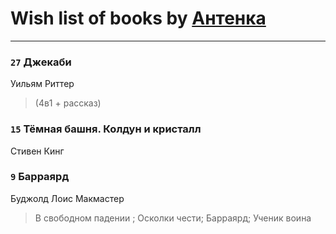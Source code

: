 # Wish list of books by [Антенка](https://plus.google.com/u/0/118158645037334943900/)
---

### `27` Джекаби
Уильям Риттер
> (4в1 + рассказ)

### `15` Тёмная башня. Колдун и кристалл
Стивен Кинг

### `9` Барраярд
Буджолд Лоис Макмастер
> В свободном падении ; Осколки чести; Барраярд; Ученик воина

